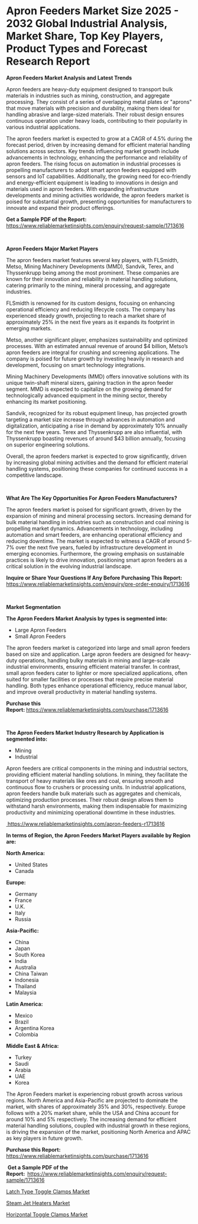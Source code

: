 <p><h1>Apron Feeders Market Size 2025 - 2032 Global Industrial Analysis, Market Share, Top Key Players, Product Types and Forecast Research Report</h1></p><p><strong>Apron Feeders Market Analysis and Latest Trends</strong></p>
<p><p>Apron feeders are heavy-duty equipment designed to transport bulk materials in industries such as mining, construction, and aggregate processing. They consist of a series of overlapping metal plates or "aprons" that move materials with precision and durability, making them ideal for handling abrasive and large-sized materials. Their robust design ensures continuous operation under heavy loads, contributing to their popularity in various industrial applications.</p><p>The apron feeders market is expected to grow at a CAGR of 4.5% during the forecast period, driven by increasing demand for efficient material handling solutions across sectors. Key trends influencing market growth include advancements in technology, enhancing the performance and reliability of apron feeders. The rising focus on automation in industrial processes is propelling manufacturers to adopt smart apron feeders equipped with sensors and IoT capabilities. Additionally, the growing need for eco-friendly and energy-efficient equipment is leading to innovations in design and materials used in apron feeders. With expanding infrastructure developments and mining activities worldwide, the apron feeders market is poised for substantial growth, presenting opportunities for manufacturers to innovate and expand their product offerings.</p></p>
<p><strong>Get a Sample PDF of the Report:&nbsp;</strong> <a href="https://www.reliablemarketinsights.com/enquiry/request-sample/1713616?utm_campaign=2214&utm_medium=2&utm_source=Github&utm_content=ia&utm_term=10042025&utm_id=apron-feeders">https://www.reliablemarketinsights.com/enquiry/request-sample/1713616</a></p>
<p>&nbsp;</p>
<p><strong>Apron Feeders Major Market Players</strong></p>
<p><p>The apron feeders market features several key players, with FLSmidth, Metso, Mining Machinery Developments (MMD), Sandvik, Terex, and Thyssenkrupp being among the most prominent. These companies are known for their innovation and reliability in material handling solutions, catering primarily to the mining, mineral processing, and aggregate industries.</p><p>FLSmidth is renowned for its custom designs, focusing on enhancing operational efficiency and reducing lifecycle costs. The company has experienced steady growth, projecting to reach a market share of approximately 25% in the next five years as it expands its footprint in emerging markets.</p><p>Metso, another significant player, emphasizes sustainability and optimized processes. With an estimated annual revenue of around $4 billion, Metso’s apron feeders are integral for crushing and screening applications. The company is poised for future growth by investing heavily in research and development, focusing on smart technology integrations.</p><p>Mining Machinery Developments (MMD) offers innovative solutions with its unique twin-shaft mineral sizers, gaining traction in the apron feeder segment. MMD is expected to capitalize on the growing demand for technologically advanced equipment in the mining sector, thereby enhancing its market positioning.</p><p>Sandvik, recognized for its robust equipment lineup, has projected growth targeting a market size increase through advances in automation and digitalization, anticipating a rise in demand by approximately 10% annually for the next few years. Terex and Thyssenkrupp are also influential, with Thyssenkrupp boasting revenues of around $43 billion annually, focusing on superior engineering solutions.</p><p>Overall, the apron feeders market is expected to grow significantly, driven by increasing global mining activities and the demand for efficient material handling systems, positioning these companies for continued success in a competitive landscape.</p></p>
<p>&nbsp;</p>
<p><strong>What Are The Key Opportunities For Apron Feeders Manufacturers?</strong></p>
<p><p>The apron feeders market is poised for significant growth, driven by the expansion of mining and mineral processing sectors. Increasing demand for bulk material handling in industries such as construction and coal mining is propelling market dynamics. Advancements in technology, including automation and smart feeders, are enhancing operational efficiency and reducing downtime. The market is expected to witness a CAGR of around 5-7% over the next five years, fueled by infrastructure development in emerging economies. Furthermore, the growing emphasis on sustainable practices is likely to drive innovation, positioning smart apron feeders as a critical solution in the evolving industrial landscape.</p></p>
<p><strong>Inquire or Share Your Questions If Any Before Purchasing This Report:</strong> <a href="https://www.reliablemarketinsights.com/enquiry/pre-order-enquiry/1713616?utm_campaign=2214&utm_medium=2&utm_source=Github&utm_content=ia&utm_term=10042025&utm_id=apron-feeders">https://www.reliablemarketinsights.com/enquiry/pre-order-enquiry/1713616</a></p>
<p>&nbsp;</p>
<p><strong>Market Segmentation</strong></p>
<p><strong>The Apron Feeders Market Analysis by types is segmented into:</strong></p>
<p><ul><li>Large Apron Feeders</li><li>Small Apron Feeders</li></ul></p>
<p><p>The apron feeders market is categorized into large and small apron feeders based on size and application. Large apron feeders are designed for heavy-duty operations, handling bulky materials in mining and large-scale industrial environments, ensuring efficient material transfer. In contrast, small apron feeders cater to lighter or more specialized applications, often suited for smaller facilities or processes that require precise material handling. Both types enhance operational efficiency, reduce manual labor, and improve overall productivity in material handling systems.</p></p>
<p><strong>Purchase this Report:&nbsp;</strong><a href="https://www.reliablemarketinsights.com/purchase/1713616?utm_campaign=2214&utm_medium=2&utm_source=Github&utm_content=ia&utm_term=10042025&utm_id=apron-feeders">https://www.reliablemarketinsights.com/purchase/1713616</a></p>
<p>&nbsp;</p>
<p><strong>The Apron Feeders Market Industry Research by Application is segmented into:</strong></p>
<p><ul><li>Mining</li><li>Industrial</li></ul></p>
<p><p>Apron feeders are critical components in the mining and industrial sectors, providing efficient material handling solutions. In mining, they facilitate the transport of heavy materials like ores and coal, ensuring smooth and continuous flow to crushers or processing units. In industrial applications, apron feeders handle bulk materials such as aggregates and chemicals, optimizing production processes. Their robust design allows them to withstand harsh environments, making them indispensable for maximizing productivity and minimizing operational downtime in these industries.</p></p>
<p><a href="https://www.reliablemarketinsights.com/apron-feeders-r1713616?utm_campaign=2214&utm_medium=2&utm_source=Github&utm_content=ia&utm_term=10042025&utm_id=apron-feeders">&nbsp;https://www.reliablemarketinsights.com/apron-feeders-r1713616</a></p>
<p><strong>In terms of Region, the Apron Feeders Market Players available by Region are:</strong></p>
<p>
    <p> <strong> North America: </strong>
        <ul>
            <li>United States</li>
            <li>Canada</li>
        </ul>
        </p> 
    <p> <strong> Europe: </strong>
        <ul>
            <li>Germany</li>
            <li>France</li>
            <li>U.K.</li>
            <li>Italy</li>
            <li>Russia</li>
        </ul>
        </p> 
    <p> <strong> Asia-Pacific: </strong>
        <ul>
            <li>China</li>
            <li>Japan</li>
            <li>South Korea</li>
            <li>India</li>
            <li>Australia</li>
            <li>China Taiwan</li>
            <li>Indonesia</li>
            <li>Thailand</li>
            <li>Malaysia</li>
        </ul>
        </p> 
    <p> <strong> Latin America: </strong>
        <ul>
            <li>Mexico</li>
            <li>Brazil</li>
            <li>Argentina Korea</li>
            <li>Colombia</li>
        </ul>
        </p> 
    <p> <strong> Middle East & Africa: </strong>
        <ul>
            <li>Turkey</li>
            <li>Saudi</li>
            <li>Arabia</li>
            <li>UAE</li>
            <li>Korea</li>
        </ul>
    </p>
    </p>
<p><p>The Apron Feeders market is experiencing robust growth across various regions. North America and Asia-Pacific are projected to dominate the market, with shares of approximately 35% and 30%, respectively. Europe follows with a 20% market share, while the USA and China account for around 10% and 5% respectively. The increasing demand for efficient material handling solutions, coupled with industrial growth in these regions, is driving the expansion of the market, positioning North America and APAC as key players in future growth.</p></p>
<p><strong>Purchase this Report: </strong><a href="https://www.reliablemarketinsights.com/purchase/1713616?utm_campaign=2214&utm_medium=2&utm_source=Github&utm_content=ia&utm_term=10042025&utm_id=apron-feeders">https://www.reliablemarketinsights.com/purchase/1713616</a></p>
<p>&nbsp;<strong>Get a Sample PDF of the Report:&nbsp;&nbsp;</strong><a href="https://www.reliablemarketinsights.com/enquiry/request-sample/1713616?utm_campaign=2214&utm_medium=2&utm_source=Github&utm_content=ia&utm_term=10042025&utm_id=apron-feeders">https://www.reliablemarketinsights.com/enquiry/request-sample/1713616</a></p>
<p><strong></strong></p>
<p><p><a href="https://github.com/wwwkeltoum/Market-Research-Report-List-5/blob/main/latch-type-toggle-clamps-market.md?utm_campaign=2214&utm_medium=2&utm_source=Github&utm_content=ia&utm_term=10042025&utm_id=apron-feeders">Latch Type Toggle Clamps Market</a></p><p><a href="https://github.com/joannesouthgate/Market-Research-Report-List-6/blob/main/steam-jet-heaters-market.md?utm_campaign=2214&utm_medium=2&utm_source=Github&utm_content=ia&utm_term=10042025&utm_id=apron-feeders">Steam Jet Heaters Market</a></p><p><a href="https://github.com/DianaWilson796/Market-Research-Report-List-2/blob/main/horizontal-toggle-clamps-market.md?utm_campaign=2214&utm_medium=2&utm_source=Github&utm_content=ia&utm_term=10042025&utm_id=apron-feeders">Horizontal Toggle Clamps Market</a></p></p>